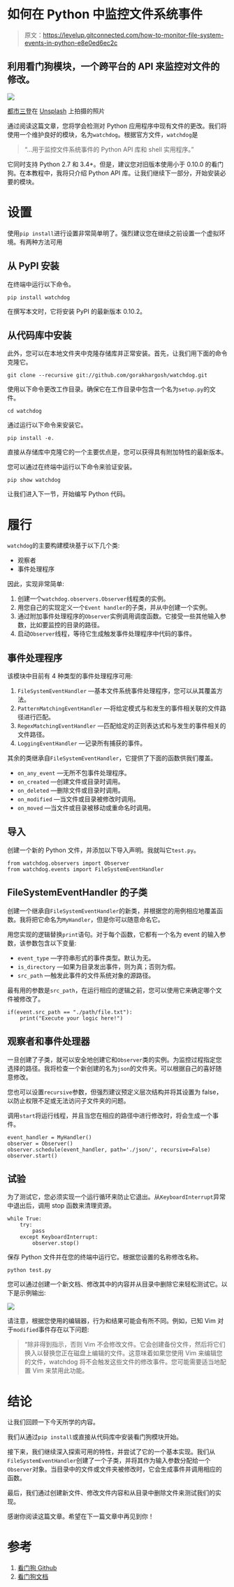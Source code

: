 # 如何在 Python 中监控文件系统事件

> 原文：<https://levelup.gitconnected.com/how-to-monitor-file-system-events-in-python-e8e0ed6ec2c>

## 利用看门狗模块，一个跨平台的 API 来监控对文件的修改。

![](img/5075f2968b8549ce8301d64199ad4f77.png)

[都市三登](https://unsplash.com/@urre?utm_source=unsplash&utm_medium=referral&utm_content=creditCopyText)在 [Unsplash](https://unsplash.com/s/photos/watchdog?utm_source=unsplash&utm_medium=referral&utm_content=creditCopyText) 上拍摄的照片

通过阅读这篇文章，您将学会检测对 Python 应用程序中现有文件的更改。我们将使用一个维护良好的模块，名为`watchdog`。根据官方文件，`watchdog`是

> “…用于监控文件系统事件的 Python API 库和 shell 实用程序。”

它同时支持 Python 2.7 和 3.4+。但是，建议您对旧版本使用小于 0.10.0 的看门狗。在本教程中，我将只介绍 Python API 库。让我们继续下一部分，开始安装必要的模块。

# 设置

使用`pip install`进行设置非常简单明了。强烈建议您在继续之前设置一个虚拟环境。有两种方法可用

## 从 PyPI 安装

在终端中运行以下命令。

```
pip install watchdog
```

在撰写本文时，它将安装 PyPI 的最新版本 0.10.2。

## 从代码库中安装

此外，您可以在本地文件夹中克隆存储库并正常安装。首先，让我们用下面的命令克隆它。

```
git clone --recursive git://github.com/gorakhargosh/watchdog.git
```

使用以下命令更改工作目录。确保它在工作目录中包含一个名为`setup.py`的文件。

```
cd watchdog
```

通过运行以下命令来安装它。

```
pip install -e.
```

直接从存储库中克隆它的一个主要优点是，您可以获得具有附加特性的最新版本。

您可以通过在终端中运行以下命令来验证安装。

```
pip show watchdog
```

让我们进入下一节，开始编写 Python 代码。

# 履行

`watchdog`的主要构建模块基于以下几个类:

*   观察者
*   事件处理程序

因此，实现非常简单:

1.  创建一个`watchdog.observers.Observer`线程类的实例。
2.  用您自己的实现定义一个`Event handler`的子类，并从中创建一个实例。
3.  通过附加事件处理程序的`Observer`实例调用调度函数。它接受一些其他输入参数，比如要监控的目录的路径。
4.  启动`Observer`线程，等待它生成触发事件处理程序中代码的事件。

## 事件处理程序

该模块中目前有 4 种类型的事件处理程序可用:

1.  `FileSystemEventHandler` —基本文件系统事件处理程序，您可以从其覆盖方法。
2.  `PatternMatchingEventHandler` —将给定模式与和发生的事件相关联的文件路径进行匹配。
3.  `RegexMatchingEventHandler` —匹配给定的正则表达式和与发生的事件相关的文件路径。
4.  `LoggingEventHandler` —记录所有捕获的事件。

其余的类继承自`FileSystemEventHandler`，它提供了下面的函数供我们覆盖。

*   `on_any_event` —无所不包事件处理程序。
*   `on_created` —创建文件或目录时调用。
*   `on_deleted` —删除文件或目录时调用。
*   `on_modified` —当文件或目录被修改时调用。
*   `on_moved` —当文件或目录被移动或重命名时调用。

## 导入

创建一个新的 Python 文件，并添加以下导入声明。我就叫它`test.py`。

```
from watchdog.observers import Observer
from watchdog.events import FileSystemEventHandler
```

## FileSystemEventHandler 的子类

创建一个继承自`FileSystemEventHandler`的新类，并根据您的用例相应地覆盖函数。我将把它命名为`MyHandler`，但是你可以随意命名它。

用您实现的逻辑替换`print`语句。对于每个函数，它都有一个名为 event 的输入参数，该参数包含以下变量:

*   `event_type` —字符串形式的事件类型。默认为无。
*   `is_directory` —如果为目录发出事件，则为真；否则为假。
*   `src_path` —触发此事件的文件系统对象的源路径。

最有用的参数是`src_path`，在运行相应的逻辑之前，您可以使用它来确定哪个文件被修改了。

```
if(event.src_path == "./path/file.txt"):
    print("Execute your logic here!")
```

## 观察者和事件处理器

一旦创建了子类，就可以安全地创建它和`Observer`类的实例。为监控过程指定您选择的路径。我将检查一个新创建的名为`json`的文件夹。可以根据自己的喜好随意修改。

您也可以设置`recursive`参数，但强烈建议预定义层次结构并将其设置为 false，以防止权限不足或无法访问子文件夹的问题。

调用`start`将运行线程，并且当您在相应的路径中进行修改时，将会生成一个事件。

```
event_handler = MyHandler()
observer = Observer()
observer.schedule(event_handler, path='./json/', recursive=False)
observer.start()
```

## 试验

为了测试它，您必须实现一个运行循环来防止它退出。从`KeyboardInterrupt`异常中退出后，调用 stop 函数来清理资源。

```
while True:
    try:
        pass
    except KeyboardInterrupt:
        observer.stop()
```

保存 Python 文件并在您的终端中运行它。根据您设置的名称修改名称。

```
python test.py
```

您可以通过创建一个新文档、修改其中的内容并从目录中删除它来轻松测试它。以下是示例输出:

![](img/9120a43e56cd18cda81731ec893f6e11.png)

请注意，根据您使用的编辑器，行为和结果可能会有所不同。例如，已知 Vim 对于`modified`事件存在以下问题:

> “除非得到指示，否则 Vim 不会修改文件。它会创建备份文件，然后将它们换入以替换您正在磁盘上编辑的文件。这意味着如果您使用 Vim 来编辑您的文件，watchdog 将不会触发这些文件的修改事件。您可能需要适当地配置 Vim 来禁用此功能。

# 结论

让我们回顾一下今天所学的内容。

我们从通过`pip install`或直接从代码库中安装看门狗模块开始。

接下来，我们继续深入探索可用的特性，并尝试了它的一个基本实现。我们从`FileSystemEventHandler`创建了一个子类，并将其作为输入参数分配给一个`Observer`对象。当目录中的文件或文件夹被修改时，它会生成事件并调用相应的函数。

最后，我们通过创建新文件、修改文件内容和从目录中删除文件来测试我们的实现。

感谢你阅读这篇文章。希望在下一篇文章中再见到你！

# 参考

1.  [看门狗 Github](https://github.com/gorakhargosh/watchdog)
2.  [看门狗文档](https://python-watchdog.readthedocs.io/en/v0.10.2/index.html)